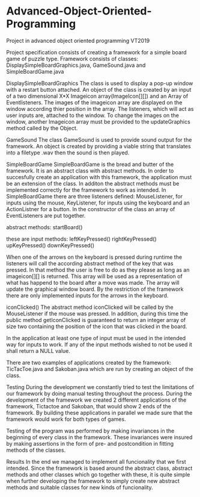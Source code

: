 # Advanced-Object-Oriented-Programming

Project in advanced object oriented programming VT2019

Project specification consists of creating a framework for a simple board game of puzzle type.
Framework consists of classes: DisplaySimpleBoardGraphics.java, GameSound.java and SimpleBoardGame.java

DisplaySimpleBoardGraphics
The class is used to display a pop-up window with a restart button attached. An object of the class is created by an input of a two dimensional X*X Imageicon array(ImageIcon[][]) and an Array of Eventlisteners. The images of the imageicon array are displayed on the window according thier position in the array. The listeners, which will act as user inputs are, attached to the window. To change the images on the window, another Imageicon array must be provided to the updateGraphics method called by the Object.

GameSound
The class GameSound is used to provide sound output for the framework. An object is created by providing a viable string that translates into a filetype .wav then the sound is then played.

SimpleBoardGame
SimpleBoardGame is the bread and butter of the framework. It is an abstract class with abstract methods. In order to succesfully create an application with this framework, the application must be an extension of the class. In additon the abstract methods must be implemented correctly for the framework to work as intended.
In SimpleBoardGame there are three listeners defined: MouseListener, for inputs using the mouse, KeyListener, for inputs using the keyboard and an ActionListner for a button.
In the constructor of the class an array of EventListeners are put together.

abstract methods:
startBoard()

these are input methods:
leftKeyPressed()
rightKeyPressed()
upKeyPressed()
downKeyPressed()

When one of the arrows on the keyboard is pressed during runtime the listeners will call the according abstract method of the key that was pressed. In that method the user is free to do as they please as long as an imageicon[][] is returned. This array will be used as a representation of what has happend to the board after a move was made. The array will update the graphical window board. By the restriction of the framework there are only implemented inputs for the arrows in the keyboard.

iconClicked()
The abstract method iconClicked will be called by the MouseListener if the mouse was pressed. In addition, during this time the public method getIconClicked is guaranteed to return an integer array of size two containing the position of the icon that was clicked in the board.

In the application at least one type of input must be used in the intended way for inputs to work. If any of the input methods wished to not be used it shall return a NULL value.

There are two examples of applications created by the framework: TicTacToe.java and Sakoban.java which are run by creating an object of the class.

Testing
During the development we constantly tried to test the limitations of our framework by doing manual testing throughout the process.
During the development of the framework we created 2 different applications of the framework, Tictactoe and Sakoban, that would show 2 ends of the framework. By building these applications in parallel we made sure that the framework would work for both types of games.

Testing of the program was performed by making invariances in the beginning of every class in the framework. These invariances were insured by making assertions in the form of pre- and postcondition in fitting methods of the classes.

Results
In the end we managed to implement all funcionality that we first intended. Since the framework is based around the abstract class, abstract methods and other classes which go together with these, it is quite simple when further developing the framework to simply create new abstract methods and suitable classes for new kinds of funcionality.
